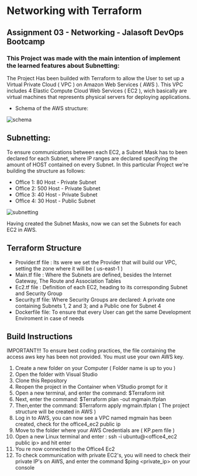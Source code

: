 # Networking with Terraform
## Assignment 03 - Networking - Jalasoft DevOps Bootcamp

### This Project was made with the main intention of implement the learned features about Subnetting: 

The Project Has been builded with Terraform to allow the User to set up a Virtual Private Cloud ( VPC ) on Amazon Web Services ( AWS ). This VPC includes 4 
Elastic Compute Cloud Web Services ( EC2 ), wich basically are virtual machines that represents physical servers for deploying applications.


 * Schema of the AWS structure:
 

![schema](https://user-images.githubusercontent.com/82456534/171851084-bf2e5dc4-a468-4443-a27b-aec88a5589f7.png)




## Subnetting:
   To ensure communications between each EC2, a Subnet Mask has to been declared for each Subnet, where IP ranges are declared specifying the 
   amount of HOST contained on every Subnet. In this particular Project we're building the structure as follows:
   
   *  Office 1: 80 Host  - Private Subnet
   *  Office 2: 500 Host - Private Subnet
   *  Office 3: 40 Host - Private Subnet
   *  Office 4: 30 Host - Public Subnet


![subnetting](https://user-images.githubusercontent.com/82456534/171849689-6cc41f81-7515-487f-9f89-557eb65467b9.png)

   Having created the Subnet Masks, now we can set the Subnets for each EC2 in AWS.
   

## Terraform Structure
   
   *  Provider.tf file :  Its were we set the Provider that will build our VPC, setting the zone where it will be ( us-east-1 )
   *  Main.tf file : Where the Subnets are defined, besides the Internet Gateway, The Route and Association Tables
   *  Ec2.tf file :  Definition of each EC2, heading to its corresponding Subnet and Security Group
   *  Security.tf file: Where Security Groups are declared: A private one containing Subnets 1, 2 and 3; and a Public one for Subnet 4
   *  Dockerfile file: To ensure that every User can get the same Development Enviroment in case of needs


## Build Instructions

   IMPORTANT!!!
   To ensure best coding practices, the file containing the access aws key  has been not provided. You must use your own AWS key.
   
   1) Create a new folder on your Computer ( Folder name is up to you )
   2) Open the folder with Visual Studio
   3) Clone this Repository
   4) Reopen the project in the Container when VStudio prompt for it
   5) Open a new terminal, and enter the command: $Terraform init
   6) Next, enter the command: $Terraform plan -out mgmain.tfplan
   7) Then,enter the command: $Terraform apply mgmain.tfplan  ( The project structure will be created in AWS )
   8) Log in to AWS, you can now see a VPC named mgmain has been created, check for the office4_ec2 public ip
   9) Move to the folder where your AWS Credentials are ( KP.pem file )
   10) Open a new Linux terminal and enter : ssh -i <YOUR AWS KEY> ubuntu@<office4_ec2 public ip> and hit enter
   11) You re now connected to the Office4 Ec2
   12) To check communication with private EC2's, you will need to check their private IP's on AWS, and enter the command $ping <private_ip> on your console
   
